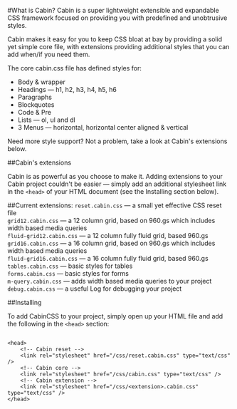 #What is Cabin?
Cabin is a super lightweight extensible and expandable CSS framework focused on providing you with predefined and unobtrusive styles.

Cabin makes it easy for you to keep CSS bloat at bay by providing a solid yet simple core file, with extensions providing additional styles that you can add when/if you need them. 

The core cabin.css file has defined styles for:

<ul>
	<li>Body &amp; wrapper</li>
	<li>Headings &mdash; h1, h2, h3, h4, h5, h6</li>
	<li>Paragraphs</li>
	<li>Blockquotes</li>
	<li>Code &amp; Pre</li>
	<li>Lists &mdash; ol, ul and dl</li>
	<li>3 Menus &mdash; horizontal, horizontal center aligned &amp; vertical</li>
</ul>

Need more style support? Not a problem, take a look at Cabin's extensions below.

##Cabin's extensions

Cabin is as powerful as you choose to make it. Adding extensions to your Cabin project couldn't be easier &mdash; simply add an additional stylesheet link in the <code>&lt;head&gt;</code> of your HTML document (see the Installing section below).

##Current extensions:
<code>reset.cabin.css</code> &mdash; a small yet effective CSS reset file
<br/>
<code>grid12.cabin.css</code> &mdash; a 12 column grid, based on 960.gs which includes width based media queries
<br/>
<code>fluid-grid12.cabin.css</code> &mdash; a 12 column fully fluid grid, based 960.gs
<br/>
<code>grid16.cabin.css</code> &mdash; a 16 column grid, based on 960.gs which includes width based media queries
<br/>
<code>fluid-grid16.cabin.css</code> &mdash; a 16 column fully fluid grid, based 960.gs
<br/>
<code>tables.cabin.css</code> &mdash; basic styles for tables
<br/>
<code>forms.cabin.css</code> &mdash; basic styles for forms
<br/>
<code>m-query.cabin.css</code> &mdash; adds width based media queries to your project
<br/>
<code>debug.cabin.css</code> &mdash; a useful Log for debugging your project

##Installing

To add CabinCSS to your project, simply open up your HTML file and add the following in the <code>&lt;head&gt;</code> section:

<pre>
<code>
&lt;head&gt;
	&lt;!-- Cabin reset --&gt;
	&lt;link rel="stylesheet" href="/css/reset.cabin.css" type="text/css" /&gt;
	&lt;!-- Cabin core --&gt;
	&lt;link rel="stylesheet" href="/css/cabin.css" type="text/css" /&gt;
	&lt;!-- Cabin extension --&gt;
	&lt;link rel="stylesheet" href="/css/&lt;extension&gt;.cabin.css" type="text/css" /&gt;
&lt;/head&gt;
</code>
</pre>